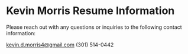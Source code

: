 # Kevin Morris Resume Information

Please reach out with any questions or inquiries to the following contact information:

kevin.d.morris4@gmail.com 
(301) 514-0442
 
